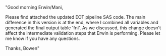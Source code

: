 "Good morning Erwin/Mani,

Please find attached the updated EOT pipeline SAS code. The main difference in this version is at the end, where I combined all variables and generated the final output table 'fnl'. As we discussed, this change doesn't affect the intermediate validation steps that Erwin is performing. Please let me know if you have any questions.

Thanks, Bowen"

